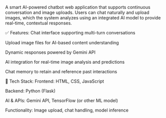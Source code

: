 A smart AI-powered chatbot web application that supports continuous conversation and image uploads. Users can chat naturally and upload images, which the system analyzes using an integrated AI model to provide real-time, contextual responses.

✅ Features:
Chat interface supporting multi-turn conversations

Upload image files for AI-based content understanding

Dynamic responses powered by Gemini API

AI integration for real-time image analysis and predictions

Chat memory to retain and reference past interactions

📌 Tech Stack:
Frontend: HTML, CSS, JavaScript

Backend: Python (Flask)

AI & APIs: Gemini API, TensorFlow (or other ML model)

Functionality: Image upload, chat handling, model inference
